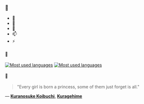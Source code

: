 ### 👋

- 🔭
- 🌱
- 💬
- 📫
- ⚡

#### 🧏

[![Most used languages](https://github-readme-stats-aynah.vercel.app/api/top-langs/?username=aynh&theme=solarized-dark&langs_count=6&layout=compact&hide_title=true)](https://github.com/anuraghazra/github-readme-stats#gh-dark-mode-only)
[![Most used languages](https://github-readme-stats-aynah.vercel.app/api/top-langs/?username=aynh&theme=solarized-light&langs_count=6&layout=compact&hide_title=true)](https://github.com/anuraghazra/github-readme-stats#gh-light-mode-only)

#### 💬

> "Every girl is born a princess, some of them just forget is all."

&mdash; [**Kuranosuke Koibuchi**](https://myanimelist.net/character.php?q=Kuranosuke%20Koibuchi&cat=character), [**Kuragehime**](https://myanimelist.net/search/all?q=Kuragehime&cat=all)
